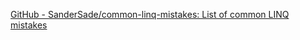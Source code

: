 
[GitHub - SanderSade/common-linq-mistakes: List of common LINQ mistakes](https://github.com/SanderSade/common-linq-mistakes)
